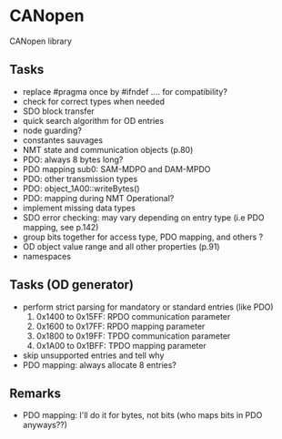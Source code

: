 # CANopen
CANopen library

## Tasks
- replace #pragma once by #ifndef .... for compatibility?
- check for correct types when needed
- SDO block transfer
- quick search algorithm for OD entries
- node guarding?
- constantes sauvages
- NMT state and communication objects (p.80)
- PDO: always 8 bytes long?
- PDO mapping sub0: SAM-MDPO and DAM-MPDO
- PDO: other transmission types
- PDO: object_1A00::writeBytes()
- PDO: mapping during NMT Operational? 
- implement missing data types
- SDO error checking: may vary depending on entry type (i.e PDO mapping, see p.142)
- group bits together for access type, PDO mapping, and others ?
- OD object value range and all other properties (p.91)
- namespaces

## Tasks (OD generator)
- perform strict parsing for mandatory or standard entries (like PDO)
    1. 0x1400 to 0x15FF: RPDO communication parameter
    2. 0x1600 to 0x17FF: RPDO mapping parameter
    3. 0x1800 to 0x19FF: TPDO communication parameter
    3. 0x1A00 to 0x1BFF: TPDO mapping parameter
- skip unsupported entries and tell why
- PDO mapping: always allocate 8 entries?

## Remarks
- PDO mapping: I'll do it for bytes, not bits (who maps bits in PDO anyways??)
